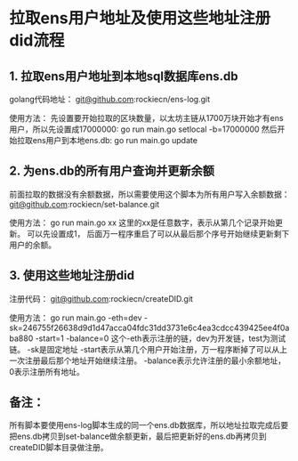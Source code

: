 # 拉取ens用户地址及使用这些地址注册did流程

## 1. 拉取ens用户地址到本地sql数据库ens.db

golang代码地址：
git@github.com:rockiecn/ens-log.git

使用方法：
先设置要开始拉取的区块数量，以太坊主链从1700万块开始才有ens用户，所以先设置成17000000:
go run main.go setlocal -b=17000000
然后开始拉取ens用户到本地ens.db:
go run main.go update

## 2. 为ens.db的所有用户查询并更新余额

前面拉取的数据没有余额数据，所以需要使用这个脚本为所有用户写入余额数据：
git@github.com:rockiecn/set-balance.git

使用方法：
go run main.go xx
这里的xx是任意数字，表示从第几个记录开始更新。 可以先设置成1， 后面万一程序重启了可以从最后那个序号开始继续更新剩下用户的余额。

## 3. 使用这些地址注册did

注册代码：
git@github.com:rockiecn/createDID.git

使用方法：
go run main.go -eth=dev -sk=246755f26638d9d1d47acca04fdc31dd3731e6c4ea3cdcc439425ee4f0aba880 -start=1 -balance=0
这个-eth表示注册的链，dev为开发链，test为测试链。
-sk是固定地址
-start表示从第几个用户开始注册，万一程序断掉了可以从上一次注册最后那个地址开始继续注册。
-balance表示允许注册的最小余额地址，0表示注册所有地址。

## 备注：

所有脚本要使用ens-log脚本生成的同一个ens.db数据库，所以地址拉取完成后要把ens.db拷贝到set-balance做余额更新，最后把更新好的ens.db再拷贝到createDID脚本目录做注册。
